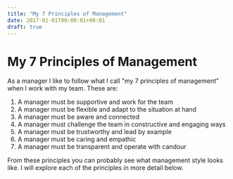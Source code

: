```yaml
---
title: "My 7 Principles of Management"
date: 2017-01-01T00:00:01+00:01
draft: true
---
```


# My 7 Principles of Management
As a manager I like to follow what I call "my 7 principles of management" when I work with my team. These are:

1. A manager must be supportive and work for the team
2. A manager must be flexible and adapt to the situation at hand
3. A manager must be aware and connected
4. A manager must challenge the team in constructive and engaging ways
5. A manager must be trustworthy and lead by example
6. A manager must be caring and empathic
7. A manager must be transparent and operate with candour

From these principles you can probably see what management style looks like. I will explore each of the principles in more detail below.
